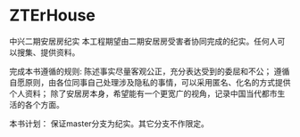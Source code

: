 # ZTErHouse
中兴二期安居房纪实
  本工程期望由二期安居房受害者协同完成的纪实。任何人可以搜集、提供资料。

完成本书遵循的规则:
  陈述事实尽量客观公正，充分表达受到的委屈和不公；
  遵循自愿原则，由各位同事自己处理涉及隐私的事情，可以采用匿名、化名的方式提供个人资料；
  除了安居房本身，希望能有一个更宽广的视角，记录中国当代都市生活的各个方面。


本书计划：
  保证master分支为纪实。其它分支不作限定。
